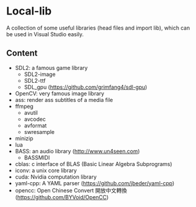 # Local-lib

A collection of some useful libraries (head files and import lib), which can be used in Visual Studio easily.

## Content

- SDL2: a famous game library
  - SDL2-image
  - SDL2-ttf
  - SDL_gpu (<https://github.com/grimfang4/sdl-gpu>)
- OpenCV: very famous image library
- ass: render ass subtitles of a media file
- ffmpeg
  - avutil
  - avcodec
  - avformat
  - swresample
- minizip
- lua
- BASS: an audio library (<http://www.un4seen.com>)
  - BASSMIDI
- cblas: c interface of BLAS (Basic Linear Algebra Subprograms)
- iconv: a unix core library
- cuda: Nvidia computation library
- yaml-cpp: A YAML parser (<https://github.com/jbeder/yaml-cpp>)
- opencc: Open Chinese Convert 開放中文轉換 (<https://github.com/BYVoid/OpenCC>)
